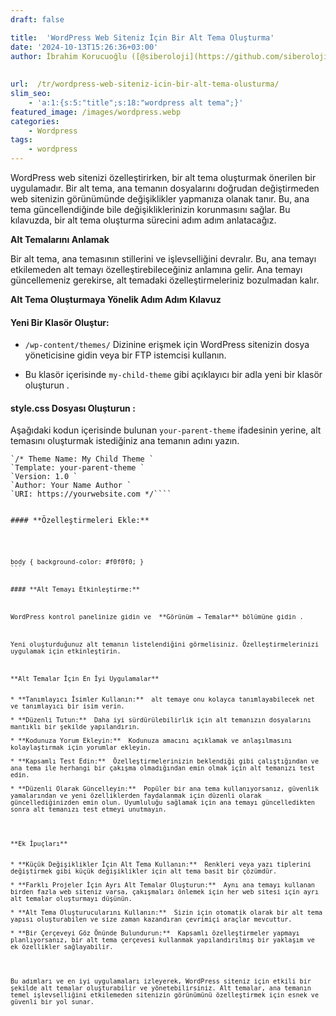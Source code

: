 ```yaml
---
draft: false

title:  'WordPress Web Siteniz İçin Bir Alt Tema Oluşturma'
date: '2024-10-13T15:26:36+03:00'
author: İbrahim Korucuoğlu ([@siberoloji](https://github.com/siberoloji))
 
 
url:  /tr/wordpress-web-siteniz-icin-bir-alt-tema-olusturma/ 
slim_seo:
    - 'a:1:{s:5:"title";s:18:"wordpress alt tema";}'
featured_image: /images/wordpress.webp
categories:
    - Wordpress
tags:
    - wordpress
---
```



<a href="https://www.siberoloji.com/author/blogwriter/"></a>WordPress web sitenizi özelleştirirken, bir alt tema oluşturmak önerilen bir uygulamadır. Bir alt tema, ana temanın dosyalarını doğrudan değiştirmeden web sitenizin görünümünde değişiklikler yapmanıza olanak tanır. Bu, ana tema güncellendiğinde bile değişikliklerinizin korunmasını sağlar. Bu kılavuzda, bir alt tema oluşturma sürecini adım adım anlatacağız.



**Alt Temalarını Anlamak**



Bir alt tema, ana temasının stillerini ve işlevselliğini devralır. Bu, ana temayı etkilemeden alt temayı özelleştirebileceğiniz anlamına gelir. Ana temayı güncellemeniz gerekirse, alt temadaki özelleştirmeleriniz bozulmadan kalır.



**Alt Tema Oluşturmaya Yönelik Adım Adım Kılavuz**


#### **Yeni Bir Klasör Oluştur:**


* `/wp-content/themes/` Dizinine erişmek için WordPress sitenizin dosya yöneticisine gidin veya bir FTP istemcisi kullanın.

* Bu klasör içerisinde `my-child-theme` gibi açıklayıcı bir adla yeni bir klasör oluşturun .



#### **style.css** **Dosyası Oluşturun :**



Aşağıdaki kodun içerisinde bulunan `your-parent-theme` ifadesinin yerine, alt temasını oluşturmak istediğiniz ana temanın adını yazın.


<!-- wp:code -->
<pre class="wp-block-code"><code lang="css" class="language-css">`/* Theme Name: My Child Theme `
`Template: your-parent-theme `
`Version: 1.0 `
`Author: Your Name Author `
`URI: https://yourwebsite.com */````


#### **Özelleştirmeleri Ekle:**


<!-- wp:code -->
<pre class="wp-block-code"><code lang="css" class="language-css">body { background-color: #f0f0f0; }
```


#### **Alt Temayı Etkinleştirme:**



WordPress kontrol panelinize gidin ve  **Görünüm → Temalar** bölümüne gidin .



Yeni oluşturduğunuz alt temanın listelendiğini görmelisiniz. Özelleştirmelerinizi uygulamak için etkinleştirin.



**Alt Temalar İçin En İyi Uygulamalar**


* **Tanımlayıcı İsimler Kullanın:**  alt temaye onu kolayca tanımlayabilecek net ve tanımlayıcı bir isim verin.

* **Düzenli Tutun:**  Daha iyi sürdürülebilirlik için alt temanızın dosyalarını mantıklı bir şekilde yapılandırın.

* **Kodunuza Yorum Ekleyin:**  Kodunuza amacını açıklamak ve anlaşılmasını kolaylaştırmak için yorumlar ekleyin.

* **Kapsamlı Test Edin:**  Özelleştirmelerinizin beklendiği gibi çalıştığından ve ana tema ile herhangi bir çakışma olmadığından emin olmak için alt temanızı test edin.

* **Düzenli Olarak Güncelleyin:**  Popüler bir ana tema kullanıyorsanız, güvenlik yamalarından ve yeni özelliklerden faydalanmak için düzenli olarak güncellediğinizden emin olun. Uyumluluğu sağlamak için ana temayı güncelledikten sonra alt temanızı test etmeyi unutmayın.




**Ek İpuçları**


* **Küçük Değişiklikler İçin Alt Tema Kullanın:**  Renkleri veya yazı tiplerini değiştirmek gibi küçük değişiklikler için alt tema basit bir çözümdür.

* **Farklı Projeler İçin Ayrı Alt Temalar Oluşturun:**  Aynı ana temayı kullanan birden fazla web siteniz varsa, çakışmaları önlemek için her web sitesi için ayrı alt temalar oluşturmayı düşünün.

* **Alt Tema Oluşturucularını Kullanın:**  Sizin için otomatik olarak bir alt tema yapısı oluşturabilen ve size zaman kazandıran çevrimiçi araçlar mevcuttur.

* **Bir Çerçeveyi Göz Önünde Bulundurun:**  Kapsamlı özelleştirmeler yapmayı planlıyorsanız, bir alt tema çerçevesi kullanmak yapılandırılmış bir yaklaşım ve ek özellikler sağlayabilir.




Bu adımları ve en iyi uygulamaları izleyerek, WordPress siteniz için etkili bir şekilde alt temalar oluşturabilir ve yönetebilirsiniz. Alt temalar, ana temanın temel işlevselliğini etkilemeden sitenizin görünümünü özelleştirmek için esnek ve güvenli bir yol sunar.<a href="https://www.facebook.com/sharer.php?u=https%3A%2F%2Fwww.siberoloji.com%2Fcreating-a-child-theme-for-your-wordpress-website-a-step-by-step-guide%2F" target="_blank" rel="noreferrer noopener"></a>
